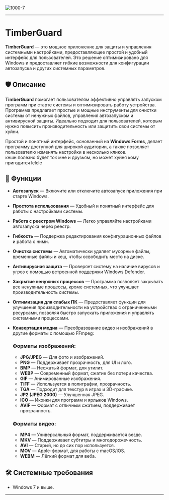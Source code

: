 ![1000-7](https://pa1.narvii.com/6522/f5a97557560356f462ac432b427dbb9094b5a5f9_hq.gif)

---

# TimberGuard

**TimberGuard** — это мощное приложение для защиты и управления системными настройками, предоставляющее простой и удобный интерфейс для пользователей. Это решение оптимизировано для Windows и предоставляет гибкие возможности для конфигурации автозапуска и других системных параметров.

## 🛡️ Описание

**TimberGuard** помогает пользователям эффективно управлять запуском программ при старте системы и оптимизировать работу устройства. Программа предлагает простые и мощные инструменты для очистки системы от ненужных файлов, управления автозапуском и антивирусной защиты. Идеально подходит для пользователей, которым нужно повысить производительность или защитить свои системы от хуйни.

Простой и понятный интерфейс, основанный на **Windows Forms**, делает программу доступной для широкой аудитории, а также позволяет пользователю изменять настройки в несколько кликов.  
кншн полезно будет ток мне и друзьям, но может хуйня кому пригодится lelele

## 🚀 Функции

- **Автозапуск** — Включите или отключите автозапуск приложения при старте Windows.
- **Простота использования** — Удобный и понятный интерфейс для работы с настройками системы.
- **Работа с реестром Windows** — Легко управляйте настройками автозапуска через реестр.
- **Гибкость** — Поддержка редактирования конфигурационных файлов и работа с ними.
- **Очистка системы** — Автоматически удаляет мусорные файлы, временные файлы и кеш, чтобы освободить место на диске.
- **Антивирусная защита** — Проверяет систему на наличие вирусов и угроз с помощью встроенной поддержки Windows Defender.
- **Закрытие ненужных процессов** — Программа позволяет закрывать все ненужные процессы, кроме системных, что улучшает производительность системы.
- **Оптимизация для слабых ПК** — Предоставляет функции для улучшения производительности на устройствах с ограниченными ресурсами, позволяя быстро запускать приложения и управлять системными процессами.
- **Конвертация медиа** — Преобразование видео и изображений в другие форматы с помощью FFmpeg:

  ### Форматы изображений:
  - **JPG/JPEG** — Для фото и изображений.
  - **PNG** — Поддерживает прозрачность, для UI и лого.
  - **BMP** — Несжатый формат, для утилит.
  - **WEBP** — Современный формат, сжатие без потери качества.
  - **GIF** — Анимированные изображения.
  - **TIFF** — Используется в полиграфии, прозрачность.
  - **TGA** — Подходит для текстур в играх и 3D-графике.
  - **JP2 (JPEG 2000)** — Улучшенная JPEG.
  - **ICO** — Иконки для программ и ярлыков Windows.
  - **AVIF** — Формат с отличным сжатием, поддерживает прозрачность.

  ### Форматы видео:
  - **MP4** — Универсальный формат, поддерживается везде.
  - **MKV** — Поддерживает субтитры и многодорожечность.
  - **AVI** — Старый, но до сих пор используется.
  - **MOV** — Apple-формат, для работы с macOS/iOS.
  - **WEBM** — Лёгкий формат для веба.

## 🛠️ Системные требования
- Windows 7 и выше.

---
